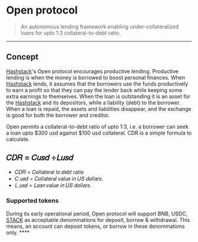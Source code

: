 # Open protocol

> An autonomous lending framework enabling under-collateralized loans for upto 1:3 collateral-to-debt ratio.



---
## Concept 
[Hashstack](https://hashstack.finance)'s Open protocol encourages productive lending. Productive lending is when the money is borrowed to boost personal finances. When [Hashstack](https://hashstack.finance) lends, it assumes that the borrowers use the funds productively to earn a profit so that they can pay the lender back while keeping some extra earnings to themselves. When the loan is outstanding it is an asset for the [Hashstack](https://hashstack.finance) and its depositors, while a liability (debt) to the borrower. When a loan is repaid, the assets and liabilities disappear, and the exchange is good for both the borrower and creditor.

Open permits a collateral-to-debt ratio of upto 1:3, i.e. a borrower can seek a loan upto $300 usd against $100 usd collateral. CDR is a simple formula to calculate.
## 𝐶𝐷𝑅 = 𝐶𝑢𝑠𝑑 ÷𝐿𝑢𝑠𝑑

- 𝐶𝐷𝑅 = 𝐶𝑜𝑙𝑙𝑎𝑡𝑒𝑟𝑎𝑙 𝑡𝑜 𝑑𝑒𝑏𝑡 𝑟𝑎𝑡𝑖𝑜
- 𝐶 𝑢𝑠𝑑 = 𝐶𝑜𝑙𝑙𝑎𝑡𝑒𝑟𝑎𝑙 𝑣𝑎𝑙𝑢𝑒 𝑖𝑛 𝑈𝑆 𝑑𝑜𝑙𝑙𝑎𝑟𝑠.
- 𝐿 𝑢𝑠𝑑 = 𝐿𝑜𝑎𝑛 𝑣𝑎𝑙𝑢𝑒 𝑖𝑛 𝑈𝑆 𝑑𝑜𝑙𝑙𝑎𝑟𝑠.

### Supported tokens
During its early operational period, Open protocol will support BNB, USDC, [STACK](https://bscscan.com/token/0xeac61d9e3224b20104e7f0bad6a6db7caf76659b) as acceptable denominations for deposit, borrow & withdrawal. This means, an account can deposit tokens, or borrow in these denominations only. ****